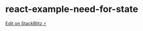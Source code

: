 # react-example-need-for-state

[Edit on StackBlitz ⚡️](https://stackblitz.com/edit/react-example-need-for-state)